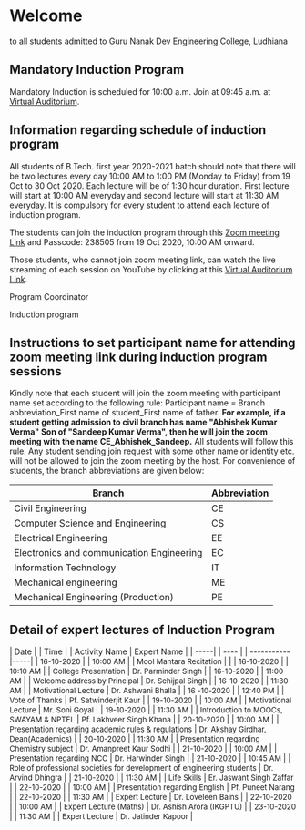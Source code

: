 # Welcome

to all students admitted to Guru Nanak Dev Engineering College, Ludhiana

## Mandatory Induction Program

Mandatory Induction is scheduled for 10:00 a.m. Join at 09:45 a.m. at [Virtual Auditorium](https://youtu.be/2YhQZV6xKcg).

## Information regarding schedule of induction program

All students of B.Tech. first year 2020-2021 batch should note that there will be two lectures every day 10:00 AM to 1:00 PM (Monday to Friday) from 19 Oct to 30 Oct 2020. Each lecture will be of 1:30 hour duration. First lecture will start at 10:00 AM everyday and second lecture will start at 11:30 AM everyday. It is compulsory for every student to attend each lecture of induction program. 

The students can join the induction program through this [Zoom meeting Link](https://gndec-ac-in.zoom.us/j/84068577476?pwd=RkxjWWladWk2V2ppOEtEM2dSbHptQT09) and Passcode: 238505 from 19 Oct 2020, 10:00 AM onward. 

Those students, who cannot join zoom meeting link, can watch the live streaming of each session on YouTube by clicking at this [Virtual Auditorium Link](https://youtu.be/2YhQZV6xKcg).

Program Coordinator

Induction program
## Instructions to set participant name for attending zoom meeting link during induction program sessions
Kindly note that each student will join the zoom meeting with participant name set according to the following rule: Participant name = Branch abbreviation_First name of student_First name of father. **For example, if a student getting admission to civil branch has name "Abhishek Kumar Verma" Son of "Sandeep Kumar Verma", then he will join the zoom meeting with the name CE_Abhishek_Sandeep.** All students will follow this rule. Any student sending join request with some other name or identity etc. will not be allowed to join the zoom meeting by the host.
For convenience of students, the branch abbreviations are given below:

| Branch | Abbreviation |
| ------| --------- |
| Civil Engineering | CE |
| Computer Science and Engineering | CS |
| Electrical Engineering | EE |
| Electronics and communication Engineering | EC |
| Information Technology | IT |
| Mechanical engineering | ME |
| Mechanical Engineering (Production) | PE |

## Detail of expert lectures of Induction Program

| Date | | Time | | Activity Name | Expert Name | 
| -----| | ---- | | ----------- |-----|
| <font size="2"> 16-10-2020 </font> |  |<font size="2"> 10:00 AM </font> |  |<font size="2"> Mool Mantara Recitation </font> |    |
| <font size="2"> 16-10-2020 </font> |  |<font size="2"> 10:10 AM </font> |  |<font size="2"> College Presentation </font> |  <font size="2"> Dr. Parminder Singh </font> |
| <font size="2"> 16-10-2020 </font>  |  |<font size="2"> 11:00 AM </font> |  |<font size="2"> Welcome address by Principal </font> | <font size="2"> Dr. Sehijpal Singh </font>  |
| <font size="2"> 16-10-2020 </font> |  |<font size="2"> 11:30 AM </font> |  |<font size="2"> Motivational Lecture </font> | <font size="2"> Dr. Ashwani Bhalla  </font> |
| <font size="2"> 16 -10-2020 </font> |  |<font size="2"> 12:40 PM </font> |  |<font size="2"> Vote of Thanks </font> | <font size="2"> Pf. Satwinderjit Kaur </font>  |
| <font size="2"> 19-10-2020 </font> |  |<font size="2"> 10:00 AM </font> |  |<font size="2"> Motivational Lecture </font> | <font size="2"> Mr. Soni Goyal </font>   |
| <font size="2"> 19-10-2020 </font> |  |<font size="2"> 11:30 AM </font> |  |<font size="2"> Introduction to MOOCs, SWAYAM & NPTEL </font> |  <font size="2"> Pf. Lakhveer Singh Khana </font> |
| <font size="2"> 20-10-2020 </font> |  |<font size="2"> 10:00 AM </font> |  |<font size="2"> Presentation regarding academic rules & regulations </font> |  <font size="2"> Dr. Akshay Girdhar, Dean(Academics) </font> |
| <font size="2"> 20-10-2020 </font> |  |<font size="2"> 11:30 AM </font> |  |<font size="2"> Presentation regarding Chemistry subject </font> |  <font size="2"> Dr. Amanpreet Kaur Sodhi </font> |
| <font size="2"> 21-10-2020 </font> |  |<font size="2"> 10:00 AM </font> |  |<font size="2"> Presentation regarding NCC </font> |  <font size="2"> Dr. Harwinder Singh </font> |
| <font size="2"> 21-10-2020 </font> |  |<font size="2"> 10:45 AM </font> |  |<font size="2"> Role of professional societies for development of engineering students </font> |  <font size="2"> Dr. Arvind Dhingra </font> |
| <font size="2"> 21-10-2020 </font> |  |<font size="2"> 11:30 AM </font> |  |<font size="2"> Life Skills </font> |  <font size="2"> Er. Jaswant Singh Zaffar </font> |
| <font size="2"> 22-10-2020 </font> |  |<font size="2"> 10:00 AM </font> |  |<font size="2"> Presentation regarding English </font> |  <font size="2"> Pf. Puneet Narang </font> |
| <font size="2"> 22-10-2020 </font> |  |<font size="2"> 11:30 AM </font> |  |<font size="2"> Expert Lecture </font> |  <font size="2"> Dr. Loveleen Bains </font> |
| <font size="2"> 22-10-2020 </font> |  |<font size="2"> 10:00 AM </font> |  |<font size="2"> Expert Lecture (Maths) </font> |  <font size="2"> Dr. Ashish Arora (IKGPTU) </font> |
| <font size="2"> 23-10-2020 </font> |  |<font size="2"> 11:30 AM </font> |  |<font size="2"> Expert Lecture </font> |  <font size="2"> Dr. Jatinder Kapoor </font> |

